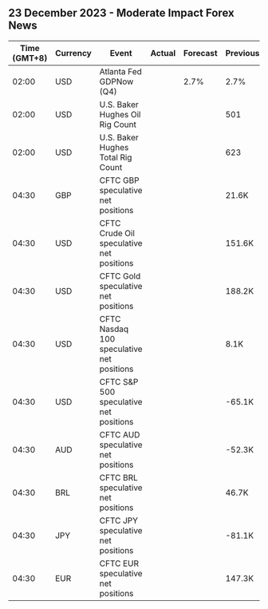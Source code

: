 ## 23 December 2023 - Moderate Impact Forex News

| Time (GMT+8) | Currency | Event | Actual | Forecast | Previous |
|------|----------|-------|--------|----------|----------|
| 02:00 | USD | Atlanta Fed GDPNow (Q4) |  | 2.7% | 2.7% |
| 02:00 | USD | U.S. Baker Hughes Oil Rig Count |  |  | 501 |
| 02:00 | USD | U.S. Baker Hughes Total Rig Count |  |  | 623 |
| 04:30 | GBP | CFTC GBP speculative net positions |  |  | 21.6K |
| 04:30 | USD | CFTC Crude Oil speculative net positions |  |  | 151.6K |
| 04:30 | USD | CFTC Gold speculative net positions |  |  | 188.2K |
| 04:30 | USD | CFTC Nasdaq 100 speculative net positions |  |  | 8.1K |
| 04:30 | USD | CFTC S&P 500 speculative net positions |  |  | -65.1K |
| 04:30 | AUD | CFTC AUD speculative net positions |  |  | -52.3K |
| 04:30 | BRL | CFTC BRL speculative net positions |  |  | 46.7K |
| 04:30 | JPY | CFTC JPY speculative net positions |  |  | -81.1K |
| 04:30 | EUR | CFTC EUR speculative net positions |  |  | 147.3K |
